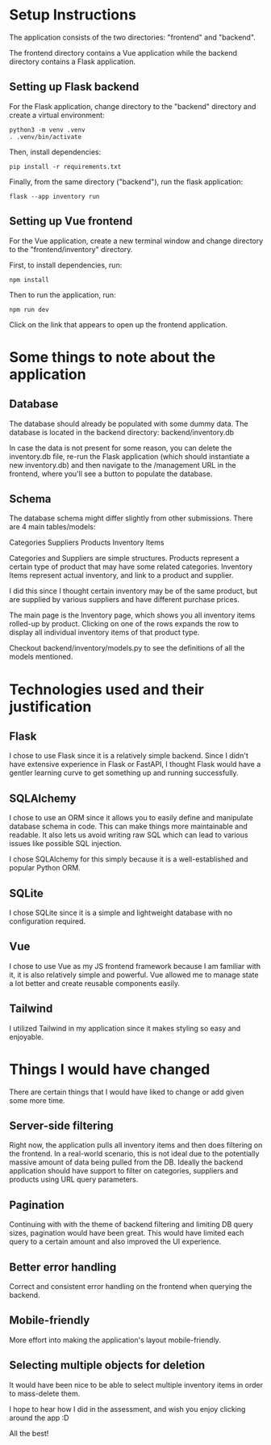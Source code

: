 # Setup Instructions
The application consists of the two directories: "frontend" and "backend".

The frontend directory contains a Vue application while the backend directory contains a Flask application.

## Setting up Flask backend
For the Flask application, change directory to the "backend" directory and create a virtual environment:

    python3 -m venv .venv
    . .venv/bin/activate

Then, install dependencies:
    
    pip install -r requirements.txt

Finally, from the same directory ("backend"), run the flask application:

    flask --app inventory run

## Setting up Vue frontend
For the Vue application, create a new terminal window and change directory to the "frontend/inventory" directory.

First, to install dependencies, run:

    npm install

Then to run the application, run:

    npm run dev

Click on the link that appears to open up the frontend application.

# Some things to note about the application
## Database
The database should already be populated with some dummy data. The database is located in the backend directory: backend/inventory.db

In case the data is not present for some reason, you can delete the inventory.db file, re-run the Flask application (which should instantiate a new inventory.db) and then navigate to the /management URL in the frontend, where you'll see a button to populate the database.

## Schema
The database schema might differ slightly from other submissions. There are 4 main tables/models:

Categories
Suppliers
Products
Inventory Items

Categories and Suppliers are simple structures. Products represent a certain type of product that may have some related categories. Inventory Items represent actual inventory, and link to a product and supplier. 

I did this since I thought certain inventory may be of the same product, but are supplied by various suppliers and have different purchase prices.

The main page is the Inventory page, which shows you all inventory items rolled-up by product. Clicking on one of the rows expands the row to display all individual inventory items of that product type.

Checkout backend/inventory/models.py to see the definitions of all the models mentioned.

# Technologies used and their justification
## Flask
I chose to use Flask since it is a relatively simple backend. Since I didn't have extensive experience in Flask or FastAPI, I thought Flask would have a gentler learning curve to get something up and running successfully.

## SQLAlchemy
I chose to use an ORM since it allows you to easily define and manipulate database schema in code. This can make things more maintainable and readable. It also lets us avoid writing raw SQL which can lead to various issues like possible SQL injection.

I chose SQLAlchemy for this simply because it is a well-established and popular Python ORM.

## SQLite
I chose SQLite since it is a simple and lightweight database with no configuration required.

## Vue
I chose to use Vue as my JS frontend framework because I am familiar with it, it is also relatively simple and powerful. Vue allowed me to manage state a lot better and create reusable components easily. 

## Tailwind
I utilized Tailwind in my application since it makes styling so easy and enjoyable.

# Things I would have changed
There are certain things that I would have liked to change or add given some more time.

## Server-side filtering
Right now, the application pulls all inventory items and then does filtering on the frontend. In a real-world scenario, this is not ideal due to the potentially massive amount of data being pulled from the DB. Ideally the backend application should have support to filter on categories, suppliers and products using URL query parameters.

## Pagination
Continuing with with the theme of backend filtering and limiting DB query sizes, pagination would have been great. This would have limited each query to a certain amount and also improved the UI experience. 

## Better error handling
Correct and consistent error handling on the frontend when querying the backend.

## Mobile-friendly
More effort into making the application's layout mobile-friendly.

## Selecting multiple objects for deletion
It would have been nice to be able to select multiple inventory items in order to mass-delete them.

I hope to hear how I did in the assessment, and wish you enjoy clicking around the app :D

All the best!
